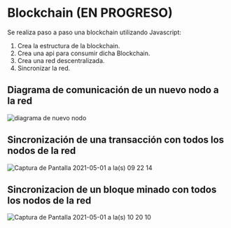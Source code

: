 # Blockchain (EN PROGRESO)
Se realiza paso a paso una blockchain utilizando Javascript:
 1. Crea la estructura de la blockchain.
 2. Crea una api para consumir dicha Blockchain.
 3. Crea una red descentralizada.
 4. Sincronizar la red.

## Diagrama de comunicación de un nuevo nodo a la red
 ![diagrama de nuevo nodo](https://user-images.githubusercontent.com/28599261/115315452-bff52580-a14d-11eb-80fb-49125f45be56.png)

## Sincronización de una transacción con todos los nodos de la red
![Captura de Pantalla 2021-05-01 a la(s) 09 22 14](https://user-images.githubusercontent.com/28599261/116782362-fb052c00-aa5e-11eb-9f55-3f90815b0961.png)

## Sincronizacion de un bloque minado con todos los nodos de la red
![Captura de Pantalla 2021-05-01 a la(s) 10 20 10](https://user-images.githubusercontent.com/28599261/116783848-6d7a0a00-aa67-11eb-8449-230b22b83d1e.png)
